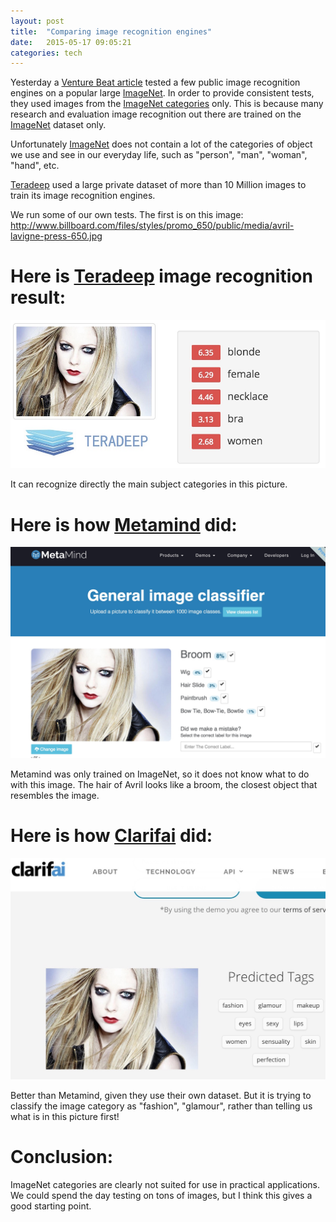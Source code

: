 ```yaml
---
layout: post
title:  "Comparing image recognition engines"
date:   2015-05-17 09:05:21
categories: tech
---
```


Yesterday a [Venture Beat article] tested a few public image recognition engines on a popular large [ImageNet]. In order to provide consistent tests, they used images from the [ImageNet categories](http://image-net.org/challenges/LSVRC/2014/browse-synsets) only. This is because many research and evaluation image recognition out there are trained on the [ImageNet] dataset only. 

Unfortunately [ImageNet] does not contain a lot of the categories of object we use and see in our everyday life, such as "person", "man", "woman", "hand", etc.

[Teradeep] used a large private dataset of more than 10 Million images to train its image recognition engines.

We run some of our own tests. The first is on this image: http://www.billboard.com/files/styles/promo_650/public/media/avril-lavigne-press-650.jpg


# Here is [Teradeep] image recognition result:
![avril-td](/assets/image-rec/Avril-td.jpg)

It can recognize directly the main subject categories in this picture.

# Here is how [Metamind] did:
![avril-metamind](/assets/image-rec/Avril-metamind.jpg)

Metamind was only trained on ImageNet, so it does not know what to do with this image.
The hair of Avril looks like a broom, the closest object that resembles the image.


# Here is how [Clarifai] did:
![avril-clarifai](/assets/image-rec/Avril-clarifai.jpg)

Better than Metamind, given they use their own dataset. But it is trying to classify the image category as "fashion", "glamour", rather than telling us what is in this picture first!

# Conclusion:

ImageNet categories are clearly not suited for use in practical applications.
We could spend the day testing on tons of images, but I think this gives a good starting point.


[Venture Beat article]: http://venturebeat.com/2015/05/16/how-stephen-wolframs-image-recognition-tool-performs-against-5-alternatives

[Teradeep]: http://www.teradeep.com/index.html
[Clarifai]: http://www.clarifai.com/
[Metamind]: https://www.metamind.io/
[ImageNet]: http://www.image-net.org/
